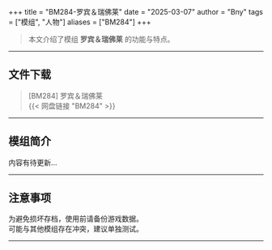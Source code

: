 +++
title = "BM284-罗宾＆瑞佛莱"
date = "2025-03-07"
author = "Bny"
tags = ["模组", "人物"]
aliases = ["BM284"]
+++

> 本文介绍了模组 **罗宾＆瑞佛莱** 的功能与特点。

---

## 文件下载

> [BM284] 罗宾＆瑞佛莱  
{{< 网盘链接 "BM284" >}}  

---

## 模组简介

>  
内容有待更新...  

---

## 注意事项

>  
为避免损坏存档，使用前请备份游戏数据。  
可能与其他模组存在冲突，建议单独测试。  

---

